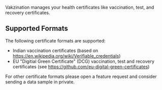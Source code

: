 Vakzination manages your health certificates like vaccination, test, and recovery certificates.

## Supported Formats

The following certificate formats are supported:

* Indian vaccination certificates (based on https://en.wikipedia.org/wiki/Verifiable_credentials)
* EU "Digitial Green Certificate" (DCG) vaccination, test and recovery certificates (see https://github.com/eu-digital-green-certificates)

For other certificate formats please open a feature request and consider sending a data sample in private.
